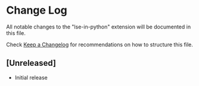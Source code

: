 # Change Log

All notable changes to the "lse-in-python" extension will be documented in this file.

Check [Keep a Changelog](http://keepachangelog.com/) for recommendations on how to structure this file.

## [Unreleased]

- Initial release